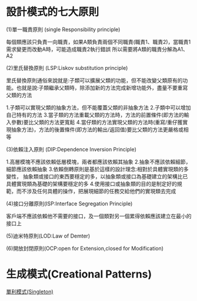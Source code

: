 # 設計模式的七大原則

(1)單一職責原則 (single Responsibility principle)

每個類應該只負責一向職責，如果A類負責兩個不同職責(職責1、職責2)，當職責1需求變更而改動A時，可能造成職責2執行錯誤
所以需要將A類的職責分解為A1、A2

(2)里氏替換原則 (LSP:Liskov substitution principle)

里氏替換原則通俗來說就是:子類可以擴展父類的功能，但不能改變父類原有的功能。也就是說:子類繼承父類時，除添加新的方法完成新增功能外，盡量不要重寫父類的方法

1.子類可以實現父類的抽象方法，但不能覆蓋父類的非抽象方法
2.子類中可以增加自己特有的方法
3.當子類的方法重載父類的方法時，方法的前置條件(即方法的輸入參數)要比父類的方法更寬鬆
4.當仔類的方法實現父類的方法時(重寫/重仔獲實現抽象方法)，方法的後置條件(即方法的輸出/返回值)要比父類的方法更嚴格或相等

(3)依賴注入原則 (DIP:Dependence Inversion Principle)



1.高層模塊不應該依賴低層模塊，兩者都應該依賴其抽象
2.抽象不應該依賴細節，細節應該依賴抽象
3.依賴倒轉原則是基於這樣的設計理念:相對於具體實現類的多變性，
抽象類或接口的東西要穩定的多，以抽象類或接口為基礎建立的架構比已具體實現類為基礎的架構要穩定的多
4.使用接口或抽象類的目的是制定好的規範，而不涉及任何具體的操作，把展現細節的任務交給他們的實現類去完成

(4)接口分離原則(ISP:Interface Segregation Principle)

客戶端不應該依賴他不需要的接口，及一個類對另一個累得依賴應該建立在最小的接口上


(5)迪米特原則(LOD:Law of Demter)


(6)開放封閉原則(OCP:open for Extension,closed for Modification)

# 生成模式(Creational Patterns)

[單利模式(Singleton)](file/designPattern/Singleton.md )